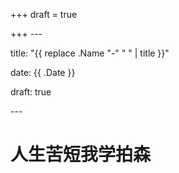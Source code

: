 +++
draft = true

+++
\---

title: "{{ replace .Name "-" " " | title }}"

date: {{ .Date }}

draft: true

\---

# 人生苦短我学拍森